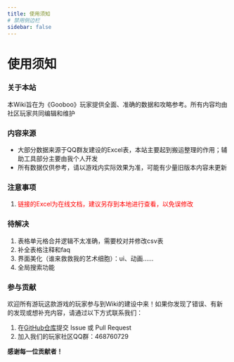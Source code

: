 ```yaml
---
title: 使用须知
# 禁用侧边栏
sidebar: false
---
```


# 使用须知

### 关于本站
本Wiki旨在为《Gooboo》玩家提供全面、准确的数据和攻略参考。所有内容均由社区玩家共同编辑和维护

### 内容来源
*  大部分数据来源于QQ群友建设的Excel表，本站主要起到搬运整理的作用；辅助工具部分主要由我个人开发
*  所有数据仅供参考，请以游戏内实际效果为准，可能有少量旧版本内容未更新

### 注意事项
1. <font color="red">链接的Excel为在线文档，建议另存到本地进行查看，以免误修改</font>

### 待解决
1. 表格单元格合并逻辑不太准确，需要校对并修改csv表
2. 补全表格注释和faq
3. 界面美化（谁来救救我的艺术细胞）：ui、动画……
4. 全局搜索功能

### 参与贡献
欢迎所有游玩这款游戏的玩家参与到Wiki的建设中来！如果你发现了错误、有新的发现或想补充内容，请通过以下方式联系我们：
1.  在<a href = 'https://github.com/starysnow/GoobooWiki' target = '_blank'>GitHub仓库</a>提交 Issue 或 Pull Request
2.  加入我们的玩家社区QQ群：468760729

**感谢每一位贡献者！**
